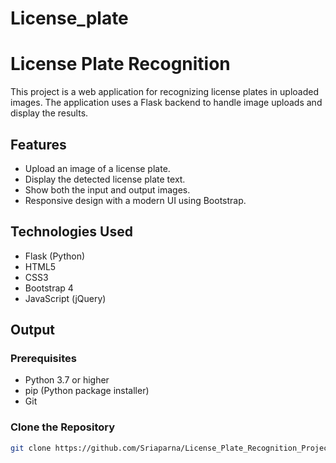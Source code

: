 # License_plate
# License Plate Recognition

This project is a web application for recognizing license plates in uploaded images. The application uses a Flask backend to handle image uploads and display the results.

## Features

- Upload an image of a license plate.
- Display the detected license plate text.
- Show both the input and output images.
- Responsive design with a modern UI using Bootstrap.

## Technologies Used

- Flask (Python)
- HTML5
- CSS3
- Bootstrap 4
- JavaScript (jQuery)

## Output


### Prerequisites

- Python 3.7 or higher
- pip (Python package installer)
- Git

### Clone the Repository

```bash
git clone https://github.com/Sriaparna/License_Plate_Recognition_Project.git

